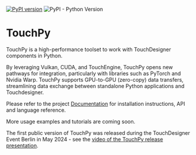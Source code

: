 [![PyPI version](https://badge.fury.io/py/touchpy.svg)](https://badge.fury.io/py/touchpy)
![PyPI - Python Version](https://img.shields.io/pypi/pyversions/touchpy?link=https%3A%2F%2Fpypi.org%2Fproject%2Ftouchpy%2F)



# TouchPy
TouchPy is a high-performance toolset to work with TouchDesigner components in Python.

By leveraging Vulkan, CUDA, and TouchEngine, TouchPy opens new pathways for integration, particularly with libraries such as PyTorch and Nvidia Warp. TouchPy supports GPU-to-GPU (zero-copy) data transfers, streamlining data exchange between standalone Python applications and Touchdesigner.

Please refer to the project [Documentation](https://intentdev.github.io/touchpy/) for installation instructions, API and language reference.

More usage examples and tutorials are coming soon. 

The first public version of TouchPy was released during the TouchDesigner Event Berlin in May 2024 - see the [video of the TouchPy release presentation](https://www.youtube.com/live/hxCsPlc6W-o?t=10315s).